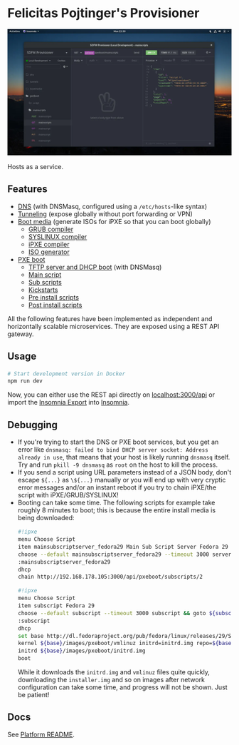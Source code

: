 # Felicitas Pojtinger's Provisioner

![Screenshot of the API in Insomnia](./assets/screenshot.webp)

Hosts as a service.

## Features

- [DNS](./src/services/dns/dns.js) (with DNSMasq, configured using a `/etc/hosts`-like syntax)
- [Tunneling](./src/services/gateway/gateway.js) (expose globally without port forwarding or VPN)
- [Boot media](./src/services/provisioner/bootmedia.js) (generate ISOs for iPXE so that you can boot globally)
  - [GRUB compiler](./src/services/provisioner/grub.js)
  - [SYSLINUX compiler](./src/services/provisioner/syslinux.js)
  - [iPXE compiler](./src/services/provisioner/ipxe.js)
  - [ISO generator](./src/services/provisioner/iso.js)
- [PXE boot](./src/services/pxeboot/pxeboot.js)
  - [TFTP server and DHCP boot](./src/services/pxeboot/pxeboot.js) (with DNSMasq)
  - [Main script](./src/services/pxeboot/pxeboot.js)
  - [Sub scripts](./src/services/provisioner/subscripts.js)
  - [Kickstarts](./src/services/provisioner/kickstarts.js)
  - [Pre install scripts](./src/services/provisioner/preinstallscripts.js)
  - [Post install scripts](./src/services/provisioner/postinstallscripts.js)

All the following features have been implemented as independent and horizontally scalable microservices. They are exposed using a REST API gateway.

## Usage

```bash
# Start development version in Docker
npm run dev
```

Now, you can either use the REST api directly on [localhost:3000/api](http://localhost:3000/api) or import the [Insomnia Export](./assets/insomnia.json) into [Insomnia](https://insomnia.rest/).

## Debugging

- If you're trying to start the DNS or PXE boot services, but you get an error like `dnsmasq: failed to bind DHCP server socket: Address already in use`, that means that your host is likely running `dnsmasq` itself. Try and run `pkill -9 dnsmasq` as `root` on the host to kill the process.
- If you send a script using URL parameters instead of a JSON body, don't escape `${...}` as `\${...}` manually or you will end up with very cryptic error messages and/or an instant reboot if you try to chain iPXE/the script with iPXE/GRUB/SYSLINUX!
- Booting can take some time. The following scripts for example take roughly 8 minutes to boot; this is because the entire install media is being downloaded:
  ```bash
  #!ipxe
  menu Choose Script
  item mainsubscriptserver_fedora29 Main Sub Script Server Fedora 29
  choose --default mainsubscriptserver_fedora29 --timeout 3000 server &&  goto ${server}
  :mainsubscriptserver_fedora29
  dhcp
  chain http://192.168.178.105:3000/api/pxeboot/subscripts/2
  ```
  ```bash
  #!ipxe
  menu Choose Script
  item subscript Fedora 29
  choose --default subscript --timeout 3000 subscript && goto ${subscript}
  :subscript
  dhcp
  set base http://dl.fedoraproject.org/pub/fedora/linux/releases/29/Server/x86_64/os
  kernel ${base}/images/pxeboot/vmlinuz initrd=initrd.img repo=${base}
  initrd ${base}/images/pxeboot/initrd.img
  boot
  ```
  While it downloads the `initrd.img` and `vmlinuz` files quite quickly, downloading the `installer.img` and so on images after network configuration can take some time, and progress will not be shown. Just be patient!

## Docs

See [Platform README](../../README.md).
